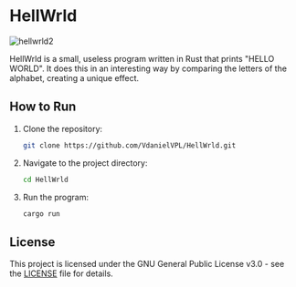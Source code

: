 # HellWrld
![hellwrld2](https://github.com/user-attachments/assets/336cc941-6c69-4d8e-ac9b-3f1af30505ee)

HellWrld is a small, useless program written in Rust that prints "HELLO WORLD". It does this in an interesting way by comparing the letters of the alphabet, creating a unique effect.

## How to Run

1. Clone the repository:
   ```bash
   git clone https://github.com/VdanielVPL/HellWrld.git
   ```

2. Navigate to the project directory:
   ```bash
   cd HellWrld
   ```

3. Run the program:
   ```bash
   cargo run
   ```

## License

This project is licensed under the GNU General Public License v3.0 - see the [LICENSE](LICENSE) file for details.
